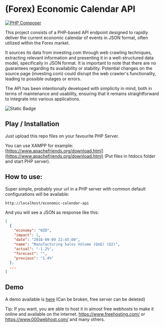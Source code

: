 (Forex) Economic Calendar API
==========================
[![PHP Composer](https://github.com/andrevlima/economic-calendar-api/actions/workflows/php.yml/badge.svg?branch=master)](https://github.com/andrevlima/economic-calendar-api/actions/workflows/php.yml)

This project consists of a PHP-based API endpoint designed to rapidly deliver the current economic calendar of events in JSON format, often utilized within the Forex market. 

It sources its data from investing.com through web crawling techniques, extracting relevant information and presenting it in a well-structured data model, specifically in JSON format.
It is important to note that there are no guarantees regarding its availability or stability. Potential changes on the source page (investing.com) could disrupt the web crawler's functionality, leading to possible outages or errors.

The API has been intentionally developed with simplicity in mind, both in terms of maintenance and usability, ensuring that it remains straightforward to integrate into various applications.

![Static Badge](https://img.shields.io/badge/composer-php-blue?logo=php)

## Play / Installation 
Just upload this repo files on your favourite PHP Server.

You can use XAMPP for example: [https://www.apachefriends.org/download.html](https://www.apachefriends.org/download.html)
(Put files in htdocs folder and start PHP server).

## How to use:

Super simple, probably your url in a PHP server with common default configurations will be available:

```
http://localhost/economic-calendar-api
```
And you will see a JSON as response like this:
```json
[
  {
    "economy": "NZD",
    "impact": 1,
    "date": "2018-09-09 22:45:00",
    "name": "Manufacturing Sales Volume (QoQ) (Q2)",
    "actual": "-1.2%",
    "forecast": "",
    "previous": "1.4%"
  },
  ...
]
```

## Demo
A demo available is [here](https://andrevlimawebh.000webhostapp.com/) (Can be broken, free server can be deleted)

Tip: If you want, you are able to host it in almost free webhosts to make it online and available on the internet. 
https://www.freehosting.com/ or https://www.000webhost.com/ and many others.
